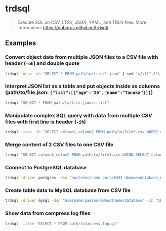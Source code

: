 # trdsql

> Execute SQL on CSV, LTSV, JSON, YAML, and TBLN files. More information: <https://noborus.github.io/trdsql/>.

## Examples

### Convert object data from multiple JSON files to a CSV file with header (`-oh`) and double quote

```bash
trdsql -ocsv -oh "SELECT * FROM path/to/file/*.json" | sed 's/\([^,]*\)/"&"/g' > path/to/file.csv
```

### Interpret JSON list as a table and put objects inside as columns (path/to/file.json: `{"list":[{"age":"26","name":"Tanaka"}]}`)

```bash
trdsql "SELECT * FROM path/to/file.json::.list"
```

### Manipulate complex SQL query with data from multiple CSV files with first line is header (`-ih`)

```bash
trdsql -icsv -ih "SELECT column1,column2 FROM path/to/file*.csv WHERE column2 != '' ORDER BY column1 GROUP BY column1"
```

### Merge content of 2 CSV files to one CSV file

```bash
trdsql "SELECT column1,colum2 FROM path/to/file1.csv UNION SELECT column1,column2 FROM path/to/file2.csv"
```

### Connect to PostgreSQL database

```bash
trdsql -driver postgres -dsn "host=hostname port=5433 dbname=database_name" "SELECT 1"
```

### Create table data to MySQL database from CSV file

```bash
trdsql -driver mysql -dsn "username:password@hostname/database" -ih "CREATE TABLE table (column1 int, colum2 varchar(20)) AS SELECT column3 AS column1,column2 FROM path/to/header_file.csv"
```

### Show data from compress log files

```bash
trdsql -iltsv "SELECT * FROM path/to/access.log.gz"
```
